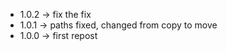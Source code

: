  * 1.0.2 -> fix the fix
 * 1.0.1 -> paths fixed, changed from copy to move
 * 1.0.0 -> first repost
